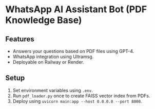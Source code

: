 # WhatsApp AI Assistant Bot (PDF Knowledge Base)

## Features
- Answers your questions based on PDF files using GPT-4.
- WhatsApp integration using Ultramsg.
- Deployable on Railway or Render.

## Setup
1. Set environment variables using `.env`.
2. Run `pdf_loader.py` once to create FAISS vector index from PDFs.
3. Deploy using `uvicorn main:app --host 0.0.0.0 --port 8000`.